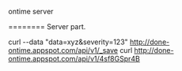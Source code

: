 ontime server

========
Server part.

curl --data "data=xyz&severity=123" http://done-ontime.appspot.com/api/v1/_save
curl http://done-ontime.appspot.com/api/v1/4sf8GSpr4B
